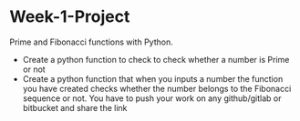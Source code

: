 # Week-1-Project
Prime and Fibonacci functions with Python.

- Create a python function to check to check whether a number is Prime or not
- Create a python function that when you inputs a number the function you have created checks whether the number belongs to the Fibonacci sequence or not. 
You have to push your work on any github/gitlab or bitbucket and share the link
